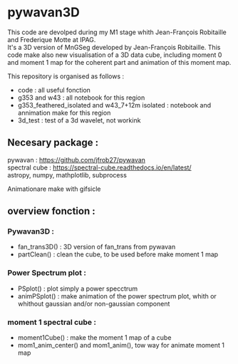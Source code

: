 # pywavan3D
This code are devolped during my M1 stage whith Jean-François Robitaille and Frederique Motte at IPAG.    
It's a 3D version of MnGSeg developed by Jean-François Robitaille. This code make also new visualisation of a 3D data cube, including moment 0 and moment 1 map for the coherent part and animation of this moment map.   

This repository is organised as follows : 
- code : all useful fonction 
- g353 and w43 : all notebook for this region
- g353_feathered_isolated and w43_7+12m isolated : notebook and annimation make for this region
- 3d_test : test of a 3d wavelet, not workink

## Necesary package :
pywavan : https://github.com/jfrob27/pywavan           
spectral cube : https://spectral-cube.readthedocs.io/en/latest/           
astropy, numpy, mathplotlib, subprocess

Animationare make with gifsicle

## overview fonction :
### Pywavan3D :
 - fan_trans3D() : 3D version of fan_trans from pywavan
 - partClean() : clean the cube, to be used before make moment 1 map  

### Power Spectrum plot :
 - PSplot() : plot simply a power specctrum
 - animPSplot() : make animation of the power spectrum plot, whith or whithout gaussian and/or non-gaussian component

### moment 1 spectral cube : 
 - moment1Cube() : make the moment 1 map of a cube
 - mom1_anim_center() and mom1_anim(), tow way for animate moment 1 map
